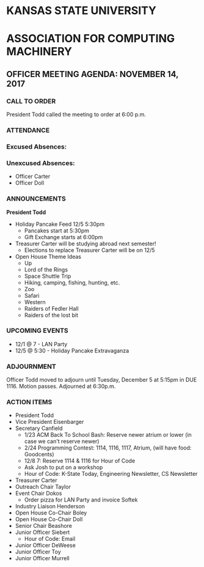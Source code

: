 # KANSAS STATE UNIVERSITY
# ASSOCIATION FOR COMPUTING MACHINERY
## OFFICER MEETING AGENDA: NOVEMBER 14, 2017

### CALL TO ORDER
President Todd called the meeting to order at 6:00 p.m.
### ATTENDANCE
### Excused Absences:

### Unexcused Absences:
 * Officer Carter
 * Officer Doll

### ANNOUNCEMENTS
**President Todd**
* Holiday Pancake Feed 12/5 5:30pm
	* Pancakes start at 5:30pm
	* Gift Exchange starts at 6:00pm
* Treasurer Carter will be studying abroad next semester!
	* Elections to replace Treasurer Carter will be on 12/5
* Open House Theme Ideas
  * Up
  * Lord of the Rings
  * Space Shuttle Trip
  * Hiking, camping, fishing, hunting, etc.
  * Zoo
  * Safari
  * Western
  * Raiders of Fedler Hall
  * Raiders of the lost bit

### UPCOMING EVENTS
* 12/1 @ 7 - LAN Party
* 12/5 @ 5:30 - Holiday Pancake Extravaganza

### ADJOURNMENT
Officer Todd moved to adjourn until Tuesday, December 5 at 5:15pm in DUE 1116. Motion passes. Adjourned at 6:30p.m.

### ACTION ITEMS
* President Todd
* Vice President Eisenbarger
* Secretary Canfield
  * 1/23 ACM Back To School Bash: Reserve newer atrium or lower (in case we can't reserve newer)
  * 2/24 Programming Contest: 1114, 1116, 1117, Atrium, (will have food: Goodcents)
  * 12/8 7: Reserve 1114 & 1116 for Hour of Code
  * Ask Josh to put on a workshop
  * Hour of Code: K-State Today, Engineering Newsletter, CS Newsletter
* Treasurer Carter
* Outreach Chair Taylor
* Event Chair Dokos
	* Order pizza for LAN Party and invoice Softek
* Industry Liaison Henderson
* Open House Co-Chair Boley
* Open House Co-Chair Doll
* Senior Chair Beashore
* Junior Officer Siebert
  * Hour of Code: Email
* Junior Officer DeWeese
* Junior Officer Toy
* Junior Officer Murrell
